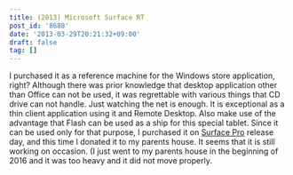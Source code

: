 ```yaml
---
title: (2013) Microsoft Surface RT
post_id: '8688'
date: '2013-03-29T20:21:32+09:00'
draft: false
tag: []
---
```


I purchased it as a reference machine for the Windows store application, right? Although there was prior knowledge that desktop application other than Office can not be used, it was regrettable with various things that CD drive can not handle. Just watching the net is enough. It is exceptional as a thin client application using it and Remote Desktop. Also make use of the advantage that Flash can be used as a ship for this special tablet. Since it can be used only for that purpose, I purchased it on [Surface Pro](/surface-pro) release day, and this time I donated it to my parents house. It seems that it is still working on occasion. (I just went to my parents house in the beginning of 2016 and it was too heavy and it did not move properly.